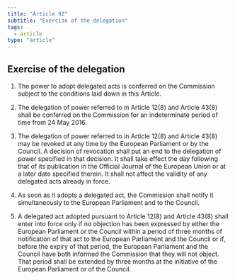 ```yaml
---
title: "Article 92"
subtitle: "Exercise of the delegation"
tags:
  - article
type: "article"
---
```

## Exercise of the delegation

1. The power to adopt delegated acts is conferred on the Commission subject to the conditions laid down in this Article.

2. The delegation of power referred to in Article 12(8) and Article 43(8) shall be conferred on the Commission for an indeterminate period of time from 24 May 2016.

3. The delegation of power referred to in Article 12(8) and Article 43(8) may be revoked at any time by the European Parliament or by the Council. A decision of revocation shall put an end to the delegation of power specified in that decision. It shall take effect the day following that of its publication in the Official Journal of the European Union or at a later date specified therein. It shall not affect the validity of any delegated acts already in force.

4. As soon as it adopts a delegated act, the Commission shall notify it simultaneously to the European Parliament and to the Council.

5. A delegated act adopted pursuant to Article 12(8) and Article 43(8) shall enter into force only if no objection has been expressed by either the European Parliament or the Council within a period of three months of notification of that act to the European Parliament and the Council or if, before the expiry of that period, the European Parliament and the Council have both informed the Commission that they will not object. That period shall be extended by three months at the initiative of the European Parliament or of the Council.
